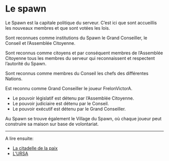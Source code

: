 # Le spawn

Le Spawn est la capitale politique du serveur. C’est ici que sont accueillis les nouveaux membres et que sont votées les lois.

Sont reconnues comme institutions du Spawn le Grand Conseiller, le Conseil et l’Assemblée Citoyenne.

Sont reconnus comme citoyens et par conséquent membres de l’Assemblée Citoyenne tous les membres du serveur qui reconnaissent et respectent l’autorité du Spawn.

Sont reconnus comme membres du Conseil les chefs des différentes Nations.

Est reconnu comme Grand Conseiller le joueur FrelonVictorA.

- Le pouvoir législatif est détenu par l’Assemblée Citoyenne.
- Le pouvoir judiciaire est détenu par le Conseil.
- Le pouvoir exécutif est détenu par le Grand Conseiller.

Au Spawn se trouve également le Village du Spawn, où chaque joueur peut construire sa maison sur base de volontariat.

---

A lire ensuite:

- [La citadelle de la paix](citadelle_paix)
- [L'URSA](ursa)
